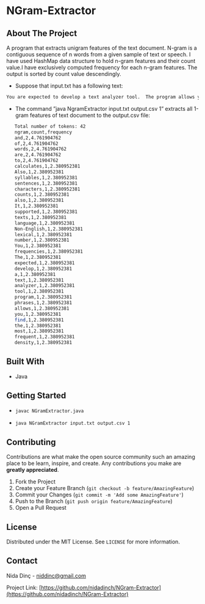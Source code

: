 # NGram-Extractor

## About The Project

A  program  that extracts unigram features of the text document. N-gram is a contiguous sequence of n words from a given sample of text or speech. I have used HashMap data structure to hold n-gram features and their count value.I have exclusively computed frequency for each n-gram features.  The output is sorted by count value descendingly.


* Suppose that input.txt has a following text:
```sh
You are expected to develop a text analyzer tool.  The program allows you to find the mostfrequent phrases and frequencies of words.  Non-English language texts are supported.  Italso counts number of words,  characters,  sentences and syllables.  Also calculates lexicaldensity
```

* The command ”java NgramExtractor input.txt output.csv 1”  extracts all 1-gram features of text document to the output.csv file:

```sh
   Total number of tokens: 42
   ngram,count,frequency
   and,2,4.761904762
   of,2,4.761904762
   words,2,4.761904762
   are,2,4.761904762
   to,2,4.761904762
   calculates,1,2.380952381
   Also,1,2.380952381
   syllables,1,2.380952381
   sentences,1,2.380952381
   characters,1,2.380952381
   counts,1,2.380952381
   also,1,2.380952381
   It,1,2.380952381
   supported,1,2.380952381
   texts,1,2.380952381
   language,1,2.380952381
   Non-English,1,2.380952381
   lexical,1,2.380952381
   number,1,2.380952381
   You,1,2.380952381
   frequencies,1,2.380952381
   The,1,2.380952381
   expected,1,2.380952381
   develop,1,2.380952381
   a,1,2.380952381
   text,1,2.380952381
   analyzer,1,2.380952381
   tool,1,2.380952381
   program,1,2.380952381
   phrases,1,2.380952381
   allows,1,2.380952381
   you,1,2.380952381
   find,1,2.380952381
   the,1,2.380952381
   most,1,2.380952381
   frequent,1,2.380952381
   density,1,2.380952381
   ```

## Built With

* Java

## Getting Started


* ```sh
  javac NGramExtractor.java

   ```

* ```sh
  java NGramExtractor input.txt output.csv 1

   ```


## Contributing

Contributions are what make the open source community such an amazing place to be learn, inspire, and create. Any contributions you make are **greatly appreciated**.

1. Fork the Project
2. Create your Feature Branch (`git checkout -b feature/AmazingFeature`)
3. Commit your Changes (`git commit -m 'Add some AmazingFeature'`)
4. Push to the Branch (`git push origin feature/AmazingFeature`)
5. Open a Pull Request


## License

Distributed under the MIT License. See `LICENSE` for more information.


## Contact

Nida Dinç - niddinc@gmail.com

Project Link: [https://github.com/nidadinch/NGram-Extractor](https://github.com/nidadinch/NGram-Extractor)
